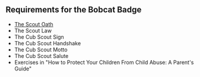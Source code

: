 <h2>Requirements for the Bobcat Badge</h2>
<ul>
  <li><a href="/#oath">The Scout Oath</a></li>
  <li>The Scout Law</li>
  <li>The Cub Scout Sign</li>
  <li>The Cub Scout Handshake</li>
  <li>The Cub Scout Motto</li>
  <li>The Cub Scout Salute</li>
  <li>Exercises in "How to Protect Your Children From Child Abuse:  A Parent's Guide"</li>
</ul>
  
